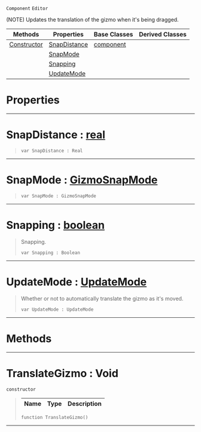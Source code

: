  `Component` `Editor`



(NOTE) Updates the translation of the gizmo when it's being dragged.

|Methods|Properties|Base Classes|Derived Classes|
|---|---|---|---|
|[ Constructor](https://github.com/zeroengineteam/ZeroDocs/blob/master/code_reference/class_reference/translategizmo.markdown#translategizmo-void)|[ SnapDistance](https://github.com/zeroengineteam/ZeroDocs/blob/master/code_reference/class_reference/translategizmo.markdown#snapdistance-zero-engine)|[component](https://github.com/zeroengineteam/ZeroDocs/blob/master/code_reference/class_reference/component.markdown)| |
| |[ SnapMode](https://github.com/zeroengineteam/ZeroDocs/blob/master/code_reference/class_reference/translategizmo.markdown#snapmode-zero-engine-doc)| | |
| |[ Snapping](https://github.com/zeroengineteam/ZeroDocs/blob/master/code_reference/class_reference/translategizmo.markdown#snapping-zero-engine-doc)| | |
| |[ UpdateMode](https://github.com/zeroengineteam/ZeroDocs/blob/master/code_reference/class_reference/translategizmo.markdown#updatemode-zero-engine-d)| | |


 #  Properties


---  
 #  SnapDistance : [real](https://github.com/zeroengineteam/ZeroDocs/blob/master/code_reference/nada_base_types/real.markdown)

> 
> ``` lang=cpp, name=Nada
> var SnapDistance : Real


---  
 #  SnapMode : [GizmoSnapMode](https://github.com/zeroengineteam/ZeroDocs/blob/master/code_reference/enum_reference.markdown#gizmosnapmode)

> 
> ``` lang=cpp, name=Nada
> var SnapMode : GizmoSnapMode


---  
 #  Snapping : [boolean](https://github.com/zeroengineteam/ZeroDocs/blob/master/code_reference/nada_base_types/boolean.markdown)

> Snapping.
> ``` lang=cpp, name=Nada
> var Snapping : Boolean


---  
 #  UpdateMode : [UpdateMode](https://github.com/zeroengineteam/ZeroDocs/blob/master/code_reference/enum_reference.markdown#updatemode)

> Whether or not to automatically translate the gizmo as it's moved.
> ``` lang=cpp, name=Nada
> var UpdateMode : UpdateMode


---  
 #  Methods


---  
 #  TranslateGizmo : Void

 `constructor`

> 
> |Name|Type|Description|
> |---|---|---|
> ``` lang=cpp, name=Nada
> function TranslateGizmo()
> ``` 


---  
 

 